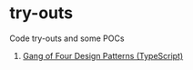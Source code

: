 # try-outs
Code try-outs and some POCs

1. [Gang of Four Design Patterns (TypeScript)](https://github.com/krishnaanaril/try-outs/tree/master/design-patterns)
